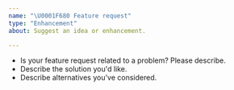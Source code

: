 ```yaml
---
name: "\U0001F680 Feature request"
type: "Enhancement"
about: Suggest an idea or enhancement.

---
```


- Is your feature request related to a problem? Please describe.
- Describe the solution you'd like.
- Describe alternatives you've considered.
